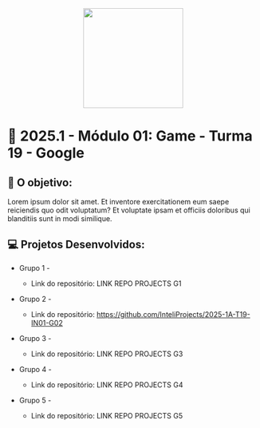 <div align="center">
    <img src="https://www.google.com/url?sa=i&url=https%3A%2F%2Fen.wikipedia.org%2Fwiki%2FGoogle_logo&psig=AOvVaw0KOeqwLDgYvsomu4O0oACi&ust=1744288694748000&source=images&cd=vfe&opi=89978449&ved=0CBQQjRxqFwoTCIjWg_L7yowDFQAAAAAdAAAAABAE"  width="200">
</div>


# 🙋 2025.1  - Módulo 01: Game - Turma 19 - Google


## 🎯 O objetivo:
Lorem ipsum dolor sit amet. Et inventore exercitationem eum saepe reiciendis quo odit voluptatum? Et voluptate ipsam et officiis doloribus qui blanditiis sunt in modi similique.

## 💻 Projetos Desenvolvidos: 

- Grupo 1 - 
  - Link do repositório: LINK REPO PROJECTS G1

- Grupo 2 - 
  - Link do repositório: https://github.com/InteliProjects/2025-1A-T19-IN01-G02

- Grupo 3 -  
  - Link do repositório: LINK REPO PROJECTS G3

- Grupo 4 - 
  - Link do repositório: LINK REPO PROJECTS G4

- Grupo 5 - 
  - Link do repositório: LINK REPO PROJECTS G5
